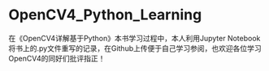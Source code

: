 # OpenCV4_Python_Learning
在《OpenCV4详解基于Python》本书学习过程中，本人利用Jupyter Notebook将书上的.py文件重写的记录，在Github上传便于自己学习参阅，也欢迎各位学习OpenCV4的同好们批评指正！
